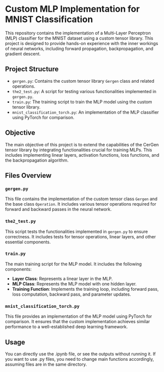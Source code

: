 # Custom MLP Implementation for MNIST Classification

This repository contains the implementation of a Multi-Layer Perceptron (MLP) classifier for the MNIST dataset using a custom tensor library. This project is designed to provide hands-on experience with the inner workings of neural networks, including forward propagation, backpropagation, and gradient descent.

## Project Structure

- `gergen.py`: Contains the custom tensor library `Gergen` class and related operations.
- `the2_test.py`: A script for testing various functionalities implemented in `gergen.py`.
- `train.py`: The training script to train the MLP model using the custom tensor library.
- `mnist_classification_torch.py`: An implementation of the MLP classifier using PyTorch for comparison.

## Objective

The main objective of this project is to extend the capabilities of the CerGen tensor library by integrating functionalities crucial for training MLPs. This includes implementing linear layers, activation functions, loss functions, and the backpropagation algorithm.

## Files Overview

### `gergen.py`

This file contains the implementation of the custom tensor class `Gergen` and the base class `Operation`. It includes various tensor operations required for forward and backward passes in the neural network.

### `the2_test.py`

This script tests the functionalities implemented in `gergen.py` to ensure correctness. It includes tests for tensor operations, linear layers, and other essential components.

### `train.py`

The main training script for the MLP model. It includes the following components:

- **Layer Class**: Represents a linear layer in the MLP.
- **MLP Class**: Represents the MLP model with one hidden layer.
- **Training Function**: Implements the training loop, including forward pass, loss computation, backward pass, and parameter updates.

### `mnist_classification_torch.py`

This file provides an implementation of the MLP model using PyTorch for comparison. It ensures that the custom implementation achieves similar performance to a well-established deep learning framework.

## Usage

You can directly use the .ipynb file, or see the outputs without running it. If you want to use .py files, you need to change main functions accordingly, assuming files are in the same directory.
